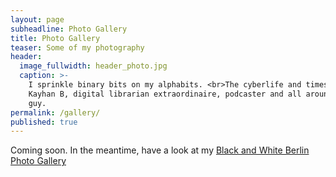 ```yaml
---
layout: page
subheadline: Photo Gallery
title: Photo Gallery
teaser: Some of my photography
header:
  image_fullwidth: header_photo.jpg
  caption: >-
    I sprinkle binary bits on my alphabits. <br>The cyberlife and times of
    Kayhan B, digital librarian extraordinaire, podcaster and all around nice
    guy.
permalink: /gallery/
published: true
---
```


Coming soon. In the meantime, have a look at my [Black and White Berlin Photo Gallery](bw-berlin)

<!--
<ul class="clearing-thumbs small-block-grid-3" data-clearing>
  <li><a href="https://s3.amazonaws.com/nanonerd.io/images/gallery/coffee-bw-720px.jpg"><img  data-caption="Coffee on College by Kayhan B." class="th" src="https://s3.amazonaws.com/nanonerd.io/images/gallery/coffee-bw-720px-thumb.jpg"></a></li>
  <li><a href="https://s3.amazonaws.com/nanonerd.io/images/gallery/720-bw-720px.jpg"><img  data-caption="720 on King by Kayhan B." class="th" src="https://s3.amazonaws.com/nanonerd.io/images/gallery/720-bw-720px-thumb.jpg"></a></li>
  <li><a href="https://s3.amazonaws.com/nanonerd.io/images/gallery/hugo-boss.jpg"><img  data-caption="Boss on Bloor by Kayhan B." class="th" src="https://s3.amazonaws.com/nanonerd.io/images/gallery/hugo-boss-thumb.jpg"></a></li>
  <li><a href="https://s3.amazonaws.com/nanonerd.io/images/gallery/adk-pano.jpg"><img  data-caption="Adirondack Panorama by Kayhan B." class="th" src="https://s3.amazonaws.com/nanonerd.io/images/gallery/adk-pano-thumb.jpg"></a></li>
  <li><a href="https://s3.amazonaws.com/nanonerd.io/images/gallery/candles.jpg"><img  data-caption="Candles in tray by Kayhan B." class="th" src="https://s3.amazonaws.com/nanonerd.io/images/gallery/candles-thumb.jpg"></a></li>
  <li><a href="https://s3.amazonaws.com/nanonerd.io/images/gallery/flower.jpg"><img  data-caption="Flower by Kayhan B." class="th" src="https://s3.amazonaws.com/nanonerd.io/images/gallery/flower-thumb.jpg"></a></li>
  <li><a href="https://s3.amazonaws.com/nanonerd.io/images/gallery/lion.jpg"><img  data-caption="Lion at the Library by Kayhan B." class="th" src="https://s3.amazonaws.com/nanonerd.io/images/gallery/lion-thumb.jpg"></a></li>
  <li><a href="https://s3.amazonaws.com/nanonerd.io/images/gallery/log-water.jpg"><img  data-caption="Log in Water by Kayhan B." class="th" src="https://s3.amazonaws.com/nanonerd.io/images/gallery/log-water-thumb.jpg"></a></li>
  <li><a href="https://s3.amazonaws.com/nanonerd.io/images/gallery/pigeon.jpg"><img  data-caption="Pigeon in flight by Kayhan B." class="th" src="https://s3.amazonaws.com/nanonerd.io/images/gallery/pigeon-thumb.jpg"></a></li>
  <li><a href="https://s3.amazonaws.com/nanonerd.io/images/gallery/stone-statue.jpg"><img  data-caption="Stone Statue by Kayhan B." class="th" src="https://s3.amazonaws.com/nanonerd.io/images/gallery/stone-statue-thumb.jpg"></a></li>
  <li><a href="https://s3.amazonaws.com/nanonerd.io/images/gallery/tulips-bokeh.jpg"><img  data-caption="Tulips by Kayhan B." class="th" src="https://s3.amazonaws.com/nanonerd.io/images/gallery/tulips-bokeh-thumb.jpg"></a></li>
</ul>
-->
